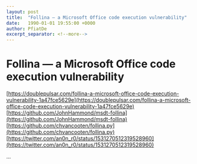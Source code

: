 ```yaml
---
layout: post
title:  "Follina — a Microsoft Office code execution vulnerability"
date:   1990-01-01 19:55:00 +0000
author: PfiatDe
excerpt_separator: <!--more-->
---
```


# Follina — a Microsoft Office code execution vulnerability
[https://doublepulsar.com/follina-a-microsoft-office-code-execution-vulnerability-1a47fce5629e](https://doublepulsar.com/follina-a-microsoft-office-code-execution-vulnerability-1a47fce5629e)
[https://github.com/JohnHammond/msdt-follina](https://github.com/JohnHammond/msdt-follina)
[https://github.com/chvancooten/follina.py](https://github.com/chvancooten/follina.py)
[https://twitter.com/an0n_r0/status/1531270512319528960](https://twitter.com/an0n_r0/status/1531270512319528960)

...
<!--more-->

